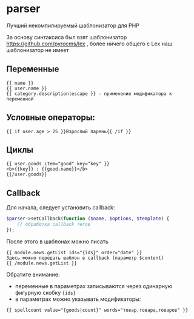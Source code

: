 parser
======

Лучший некомпилируемый шаблонизатор для PHP

За основу синтаксиса был взят шаблонизатор https://github.com/pyrocms/lex , более ничего общего с Lex наш шаблонизатор не имеет

## Переменные
```
{{ name }}
{{ user.name }}
{{ category.description|escape }} - применение модификатора к переменной
```

## Условные операторы:
```
{{ if user.age > 25 }}Взрослый парень{{ /if }}
```

## Циклы
```
{{ user.goods item="good" key="key" }} 
<b>{{key}} : {{good.name}}</b>
{{/user.goods}}
```

## Callback
Для начала, следует установить callback: 
```php
$parser->setCallback(function ($name, $options, $template) {
    // обработка callback тегов
});
```
После этого в шаблонах можно писать
```
{{ module.news.getList ids="{ids}" order="date" }}
Здесь можно передать шаблон в callback (параметр $content) 
{{ /module.news.getList }}
```
Обратите внимание: 
* переменные в параметрах записываются через одинарную фигурную скобку `{ids}`
* в параметрах можно указывать модификаторы:
```
{{ spellcount value="{goods|count}" words="товар,товара,товаров" }}
```

